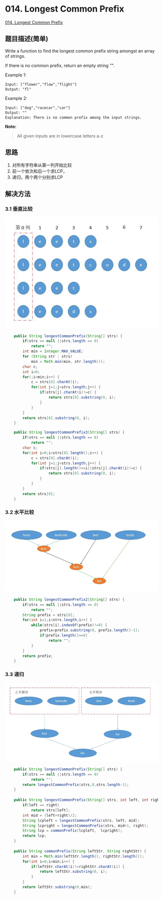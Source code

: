 # 014. Longest Common Prefix
[014. Longest Common Prefix](https://leetcode-cn.com/problems/longest-common-prefix/)

## 题目描述\(简单\)

Write a function to find the longest common prefix string amongst an array of strings.

If there is no common prefix, return an empty string "".

Example 1:

```
Input: ["flower","flow","flight"]
Output: "fl"
```

Example 2:

```
Input: ["dog","racecar","car"]
Output: ""
Explanation: There is no common prefix among the input strings.
```

**Note:**

> All given inputs are in lowercase letters a-z

## 思路

1. 对所有字符串从第一列开始比较
2. 前一个依次和后一个求LCP，
3. 递归，两个两个分别求LCP

## 解决方法

### 3.1 垂直比较

![](/assets/001-100/014-solution-1.png)

```java
    public String longestCommonPrefix(String[] strs) {
        if(strs == null ||strs.length == 0)
            return "";
        int min = Integer.MAX_VALUE;
        for (String str : strs)
            min = Math.min(min, str.length());
        char c;
        int i=0;
        for(;i<min;i++) {
            c = strs[0].charAt(i);
            for(int j=1;j<strs.length;j++) {
                if(strs[j].charAt(i)!=c) {
                    return strs[0].substring(0, i);
                }
            }
        }
        return strs[0].substring(0, i);
    }
```

```java
    public String longestCommonPrefix3(String[] strs) {
        if(strs == null ||strs.length == 0)
            return "";
        char c;
        for(int i=0;i<strs[0].length();i++) {
            c = strs[0].charAt(i);
            for(int j=1;j<strs.length;j++) {
                if(strs[j].length()<=i||strs[j].charAt(i)!=c) {
                    return strs[0].substring(0, i);
                }
            }
        }
        return strs[0];
    }
```

### 3.2 水平比较

![](/assets/001-100/014-solution-2.png)

```java
    public String longestCommonPrefix2(String[] strs) {
        if(strs == null ||strs.length == 0)
            return "";
        String prefix = strs[0];
        for(int i=1;i<strs.length;i++) {
            while(strs[i].indexOf(prefix)!=0) {
                prefix=prefix.substring(0, prefix.length()-1);
                if(prefix.length()==0)
                    return "";
            }
        }
        return prefix;
    }
```

### 3.3 递归

![](/assets/001-100/014-solution-3.png)

```java
    public String longestCommonPrefix(String[] strs) {
        if(strs == null ||strs.length == 0)
            return "";
        return longestCommonPrefix(strs,0,strs.length-1);
    }

    public String longestCommonPrefix(String[] strs, int left, int right) {
        if(left == right)
            return strs[left];
        int mid = (left+right)/2;
        String lcpleft = longestCommonPrefix(strs, left, mid);
        String lcpright = longestCommonPrefix(strs, mid+1, right);
        String lcp = commonPrefix(lcpleft,  lcpright);
        return lcp;
    }

    public String commonPrefix(String leftStr, String rightStr) {
        int min = Math.min(leftStr.length(), rightStr.length());
        for(int i=0;i<min;i++) {
            if(leftStr.charAt(i)!=rightStr.charAt(i)) {
                return leftStr.substring(0, i);
            }
        }
        return leftStr.substring(0,min);
    }
```



